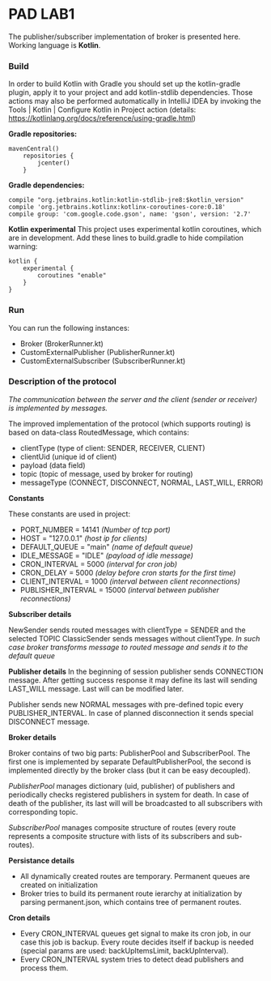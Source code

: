 # PAD LAB1


The publisher/subscriber implementation of broker is presented here. Working language is **Kotlin**. 

### Build

In order to build Kotlin with Gradle you should set up the kotlin-gradle plugin, apply it to your project and add kotlin-stdlib dependencies. Those actions may also be performed automatically in IntelliJ IDEA by invoking the Tools | Kotlin | Configure Kotlin in Project action (details: https://kotlinlang.org/docs/reference/using-gradle.html) 

**Gradle repositories:**
~~~
mavenCentral()
    repositories {
        jcenter()
    }
~~~

**Gradle dependencies:**
~~~
compile "org.jetbrains.kotlin:kotlin-stdlib-jre8:$kotlin_version"
compile 'org.jetbrains.kotlinx:kotlinx-coroutines-core:0.18'
compile group: 'com.google.code.gson', name: 'gson', version: '2.7'
~~~

**Kotlin experimental**
This project uses experimental kotlin coroutines, which are in development.
Add these lines to build.gradle to hide compilation warning:
~~~
kotlin {
    experimental {
        coroutines "enable"
    }
}
~~~

### Run

You can run the following instances:
+ Broker (BrokerRunner.kt)
+ CustomExternalPublisher (PublisherRunner.kt)
+ CustomExternalSubscriber (SubscriberRunner.kt)

### Description of the protocol

*The communication between the server and the client (sender or receiver) is implemented by messages.*

The improved implementation of the protocol (which supports routing) is based on data-class RoutedMessage, which contains:
+ clientType (type of client: SENDER, RECEIVER, CLIENT)
+ clientUid (unique id of client)
+ payload (data field)
+ topic (topic of message, used by broker for routing)
+ messageType (CONNECT, DISCONNECT, NORMAL, LAST_WILL, ERROR)

**Constants**

These constants are used in project:
- PORT_NUMBER = 14141 *(Number of tcp port)*
- HOST = "127.0.0.1" *(host ip for clients)*
- DEFAULT_QUEUE = "main" *(name of default queue)*
- IDLE_MESSAGE = "IDLE" *(payload of idle message)*
- CRON_INTERVAL = 5000 *(interval for cron job)*
- CRON_DELAY = 5000 *(delay before cron starts for the first time)*
- CLIENT_INTERVAL = 1000 *(interval between client reconnections)*
- PUBLISHER_INTERVAL = 15000 *(interval between publisher reconnections)*

**Subscriber details**

NewSender sends routed messages with clientType = SENDER and the selected TOPIC
ClassicSender sends messages without clientType.
*In such case broker transforms message to routed message and sends it to the default queue*

**Publisher details**
In the beginning of session publisher sends CONNECTION message. After getting success response it may define its last will sending LAST_WILL message. Last will can be modified later.

Publisher sends new NORMAL messages with pre-defined topic every PUBLISHER_INTERVAL. In case of planned disconnection it sends special DISCONNECT message.

**Broker details**

Broker contains of two big parts: PublisherPool and SubscriberPool.
The first one is implemented by separate DefaultPublisherPool, the second is implemented directly by the broker class (but it  can be easy decoupled).

*PublisherPool* manages dictionary (uid, publisher) of publishers and periodically checks registered publishers in system for death. In case of death of the publisher, its last will will be broadcasted to all subscribers with corresponding topic.

*SubscriberPool* manages composite structure of routes (every route represents a composite structure with lists of its subscribers and sub-routes).

**Persistance details**

+ All dynamically created routes are temporary. Permanent queues are created on initialization
+ Broker tries to build its permanent route ierarchy at initialization by parsing permanent.json, which contains tree of permanent routes.

**Cron details**

+ Every CRON_INTERVAL queues get signal to make its cron job, in our case this job is backup. Every route decides itself if backup is needed (special params are used: backUpItemsLimit, backUpInterval).
+ Every CRON_INTERVAL system tries to detect dead publishers and process them.

